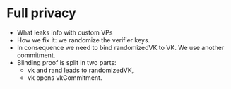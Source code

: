 # Full privacy

* What leaks info with custom VPs
* How we fix it: we randomize the verifier keys.
* In consequence we need to bind randomizedVK to VK. We use another commitment.
* Blinding proof is split in two parts:
    * vk and rand leads to randomizedVK,
    * vk opens vkCommitment. 